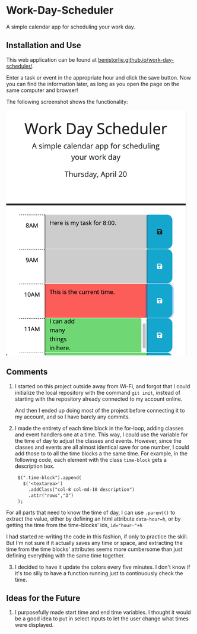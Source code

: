 # Work-Day-Scheduler
A simple calendar app for scheduling your work day.

## Installation and Use

This web application can be found at [benjstorlie.github.io/work-day-scheduler/](https://benjstorlie.github.io/work-day-scheduler/).

Enter a task or event in the appropriate hour and click the save button.  Now you can find the information later, as long as you open the page on the same computer and browser!

The following screenshot shows the functionality:

![Title reads "Workday Scheduler" followed by the current date and several rows for each hour of the work day.](./assets/workday-schedule-image.png)



## Comments

1. I started on this project outside away from Wi-Fi, and forgot that I could initialize the local repository with the command `git init`, instead of starting with the repository already connected to my account online.

    And then I ended up doing most of the project before connecting it to my account, and so I have barely any commits.  

2. I made the entirety of each time block in the for-loop, adding classes and event handlers one at a time.  This way, I could use the variable for the time of day to adjust the classes and events.
  However, since the classes and events are all almost identical save for one number, I could add those to to all the time blocks a the same time.  For example, in the following code, each element with the class `time-block` gets a description box.

        $(".time-block").append(
          $('<textarea>')
            .addClass("col-8 col-md-10 description")
            .attr("rows","3")
        );

  For all parts that need to know the time of day, I can use `.parent()` to extract the value, either by defining an html attribute `data-hour=h`, or by getting the time from the time-blocks' ids, `id="hour-"+h`

  I had started re-writing the code in this fashion, if only to practice the skill.  But I'm not sure if it actually saves any time or space, and extracting the time from the time blocks' attributes seems more cumbersome than just defining everything with the same time together.

3. I decided to have it update the colors every five minutes.  I don't know if it's too silly to have a function running just to continuously check the time.

  ## Ideas for the Future

  1. I purposefully made start time and end time variables.  I thought it would be a good idea to put in select inputs to let the user change what times were displayed.